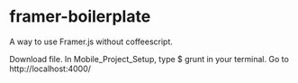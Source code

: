 # framer-boilerplate

A way to use Framer.js without coffeescript.

Download file.
In Mobile_Project_Setup, type $ grunt in your terminal.
Go to http://localhost:4000/